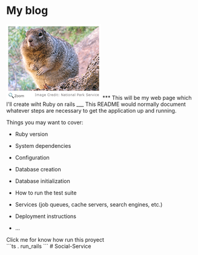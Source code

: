 # My blog  
<img src="squirreljpg.jpg" >
***
This will be my web page which I'll create wiht Ruby on rails
___
This README would normally document whatever steps are necessary to get the
application up and running.

Things you may want to cover:

* Ruby version

* System dependencies

* Configuration

* Database creation

* Database initialization

* How to run the test suite

* Services (job queues, cache servers, search engines, etc.)

* Deployment instructions

* ...
<summary> Click me for know how run this proyect </summary>
```ts
. run_rails
```
# Social-Service
